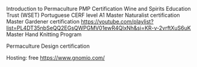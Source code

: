 Introduction to Permaculture
PMP Certification
Wine and Spirits Education Trust (WSET) [](https://www.wsetglobal.com/media/11682/wset_l1wines_spec_en_jun2022_issue12.pdf)
Portuguese CERF level A1
Master Naturalist certification
Master Gardener certification https://youtube.com/playlist?list=PL4DT35nbSeQQ2EGsQWPGMV01ewR4QlxNh&si=KR-v-2vrftXuS6uK
Master Hand Knitting Program

Permaculture Design certification


Hosting: free
https://www.gnomio.com/